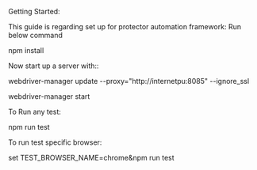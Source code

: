 Getting Started:

This guide is regarding set up for protector automation framework:
Run below command

npm install

Now start up a server with::

webdriver-manager update --proxy="http://internetpu:8085" --ignore_ssl 

webdriver-manager start

To Run any test:

npm run test

To run test specific browser:

set TEST_BROWSER_NAME=chrome&npm run test


